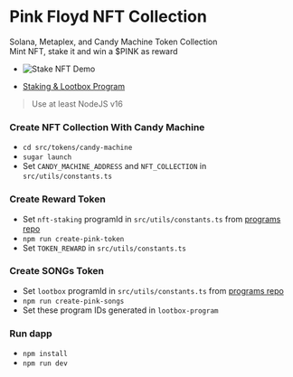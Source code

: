 # Pink Floyd NFT Collection

Solana, Metaplex, and Candy Machine Token Collection
<br>
Mint NFT, stake it and win a $PINK as reward

- ![Stake NFT Demo](https://github.com/KevinFiorentino/pink-floyd-nft-collection/blob/master/public/stake-demo.png?raw=true)

- [Staking & Lootbox Program](https://github.com/KevinFiorentino/solana-nft-staking)

> Use at least NodeJS v16

### Create NFT Collection With Candy Machine

- `cd src/tokens/candy-machine`
- `sugar launch`
- Set `CANDY_MACHINE_ADDRESS` and `NFT_COLLECTION` in `src/utils/constants.ts`

### Create Reward Token

- Set `nft-staking` programId in `src/utils/constants.ts` from [programs repo](https://github.com/KevinFiorentino/solana-nft-staking)
- `npm run create-pink-token`
- Set `TOKEN_REWARD` in `src/utils/constants.ts`

### Create SONGs Token

- Set `lootbox` programId in `src/utils/constants.ts` from [programs repo](https://github.com/KevinFiorentino/solana-nft-staking)
- `npm run create-pink-songs`
- Set these program IDs generated in `lootbox-program`

### Run dapp

- `npm install`
- `npm run dev`
